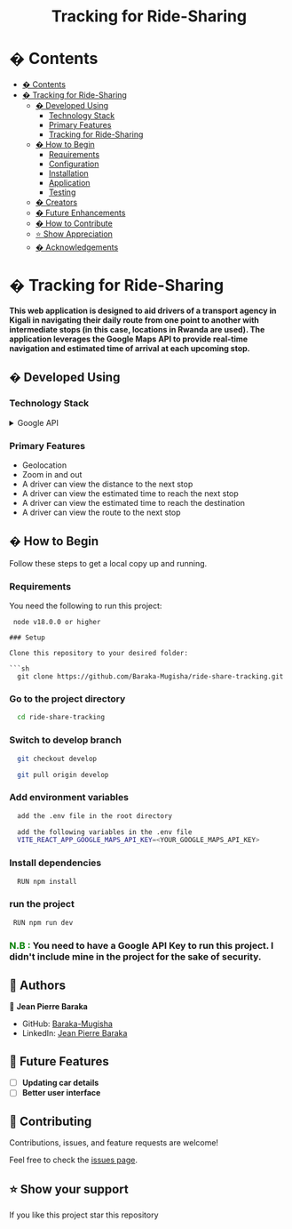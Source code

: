 <a name="readme-top"></a>

<div align="center">
  <h1><b>Tracking for Ride-Sharing</b></h1>
</div>

# � Contents

- [� Contents](#-contents)
- [� Tracking for Ride-Sharing](#tracking-for-ride-sharing)
  - [� Developed Using](#-developed-using)
    - [Technology Stack](#technology-stack)
    - [Primary Features](#primary-features)
    - [Tracking for Ride-Sharing](#tracking-for-ride-sharing-1)
  - [� How to Begin](#-how-to-begin)
    - [Requirements](#requirements)
    - [Configuration](#configuration)
    - [Installation](#installation)
    - [Application](#application)
    - [Testing](#testing)
  - [� Creators](#-creators)
  - [� Future Enhancements](#-future-enhancements)
  - [� How to Contribute](#-how-to-contribute)
  - [⭐ Show Appreciation](#️-show-appreciation)
  - [� Acknowledgements](#-acknowledgements)

# � Tracking for Ride-Sharing <a name="about-project"></a>

**This web application is designed to aid drivers of a transport agency in Kigali in navigating their daily route from one point to another with intermediate stops (in this case, locations in Rwanda are used). The application leverages the Google Maps API to provide real-time navigation and estimated time of arrival at each upcoming stop.**

## � Developed Using <a name="developed-using"></a>

### Technology Stack <a name="technology-stack"></a>

<details>
  <summary>Google API</summary>
  <ul>
    <li>Google Maps API</li>
    <li>React.js</li>
    <li>JSX</li>
  </ul>
</details>

### Primary Features <a name="primary-features"></a>

- Geolocation
- Zoom in and out
- A driver can view the distance to the next stop
- A driver can view the estimated time to reach the next stop
- A driver can view the estimated time to reach the destination
- A driver can view the route to the next stop

## � How to Begin <a name="getting-started"></a>

Follow these steps to get a local copy up and running.

### Requirements

You need the following to run this project:

```
 node v18.0.0 or higher

### Setup

Clone this repository to your desired folder:

```sh
  git clone https://github.com/Baraka-Mugisha/ride-share-tracking.git
```

### Go to the project directory

```sh
  cd ride-share-tracking
```

### Switch to develop branch

```sh
  git checkout develop
```

```sh
  git pull origin develop
```

### Add environment variables

```sh
  add the .env file in the root directory
```

```sh
  add the following variables in the .env file
  VITE_REACT_APP_GOOGLE_MAPS_API_KEY=<YOUR_GOOGLE_MAPS_API_KEY>
```

### Install dependencies

```sh
  RUN npm install
```

### run the project

```sh
 RUN npm run dev
```

### <span style="color:green">N.B :</span> You need to have a Google API Key to run this project. I didn't include mine in the project for the sake of security.

## 👥 Authors <a name="authors"></a>

👤 **Jean Pierre Baraka**

- GitHub: [Baraka-Mugisha](https://github.com/Baraka-Mugisha)
- LinkedIn: [Jean Pierre Baraka](https://www.linkedin.com/in/jean-pierre-baraka-uwimana/)

<!-- FUTURE FEATURES -->

## 🔭 Future Features <a name="future-features"></a>

- [ ] **Updating car details**
- [ ] **Better user interface**

<!-- CONTRIBUTING -->

## 🤝 Contributing <a name="contributing"></a>

Contributions, issues, and feature requests are welcome!

Feel free to check the [issues page](https://github.com/Baraka-Mugisha/ride-share-tracking/issues).

<!-- SUPPORT -->

## ⭐️ Show your support <a name="support"></a>

If you like this project star this repository
